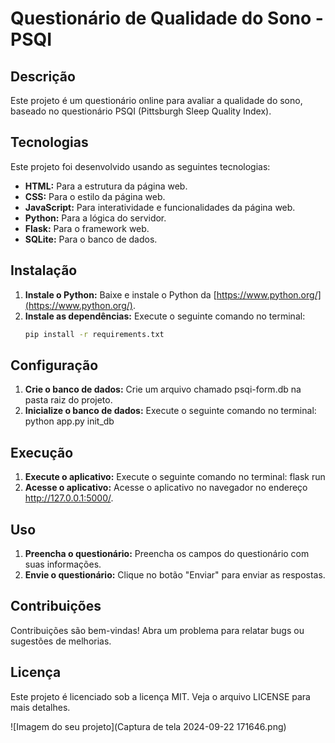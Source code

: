 # Questionário de Qualidade do Sono - PSQI

## Descrição

Este projeto é um questionário online para avaliar a qualidade do sono, baseado no questionário PSQI (Pittsburgh Sleep Quality Index).

## Tecnologias

Este projeto foi desenvolvido usando as seguintes tecnologias:

* **HTML:**  Para a estrutura da página web.
* **CSS:**  Para o estilo da página web.
* **JavaScript:**  Para interatividade e funcionalidades da página web.
* **Python:**  Para a lógica do servidor.
* **Flask:**  Para o framework web.
* **SQLite:**  Para o banco de dados.

## Instalação

1. **Instale o Python:**  Baixe e instale o Python da [https://www.python.org/](https://www.python.org/).
2. **Instale as dependências:**  Execute o seguinte comando no terminal:
   ```bash
   pip install -r requirements.txt

## Configuração

1. **Crie o banco de dados:** Crie um arquivo chamado psqi-form.db na pasta raiz do projeto.
2. **Inicialize o banco de dados:** Execute o seguinte comando no terminal:
  python app.py init_db

## Execução 

1. **Execute o aplicativo:** Execute o seguinte comando no terminal:
   flask run
2. **Acesse o aplicativo:** Acesse o aplicativo no navegador no endereço http://127.0.0.1:5000/.

## Uso
1. **Preencha o questionário:** Preencha os campos do questionário com suas informações.
2. **Envie o questionário:** Clique no botão "Enviar" para enviar as respostas.

## Contribuições

Contribuições são bem-vindas! Abra um problema para relatar bugs ou sugestões de melhorias.

## Licença
Este projeto é licenciado sob a licença MIT. Veja o arquivo LICENSE para mais detalhes.

![Imagem do seu projeto](Captura de tela 2024-09-22 171646.png)
